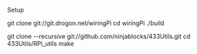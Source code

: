 Setup

git clone git://git.drogon.net/wiringPi
cd wiringPi
./build

git clone --recursive git://github.com/ninjablocks/433Utils.git
cd 433Utils/RPi_utils
make
